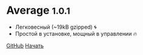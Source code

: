 # Average <small>1.0.1</small>
- Легковесный (~19kB gzipped) :cyclone:
- Простой в установке, мощный в управлении :fire:

[GitHub](https://github.com/pestsov-v/ave-env)
[Начать](main.md)